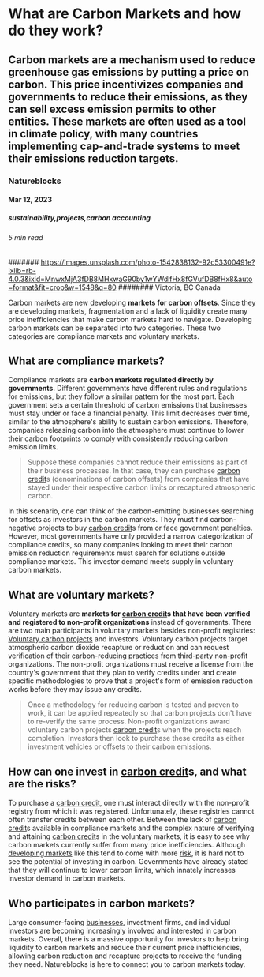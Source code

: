 # What are Carbon Markets and how do they work?
## Carbon markets are a mechanism used to reduce greenhouse gas emissions by putting a price on carbon. This price incentivizes companies and governments to reduce their emissions, as they can sell excess emission permits to other entities. These markets are often used as a tool in climate policy, with many countries implementing cap-and-trade systems to meet their emissions reduction targets.
### Natureblocks
#### Mar 12, 2023
##### sustainability,projects,carbon accounting
###### 5 min read
####### https://images.unsplash.com/photo-1542838132-92c53300491e?ixlib=rb-4.0.3&ixid=MnwxMjA3fDB8MHxwaG90by1wYWdlfHx8fGVufDB8fHx8&auto=format&fit=crop&w=1548&q=80
######## Victoria, BC Canada

Carbon markets are new developing **markets for carbon offsets**. Since they are developing markets, fragmentation and a lack of liquidity create many price inefficiencies that make carbon markets hard to navigate. Developing carbon markets can be separated into two categories. These two categories are compliance markets and voluntary markets.

## What are compliance markets?

Compliance markets are **carbon markets regulated directly by governments**. Different governments have different rules and regulations for emissions, but they follow a similar pattern for the most part. Each government sets a certain threshold of carbon emissions that businesses must stay under or face a financial penalty. This limit decreases over time, similar to the atmosphere's ability to sustain carbon emissions. Therefore, companies releasing carbon into the atmosphere must continue to lower their carbon footprints to comply with consistently reducing carbon emission limits.

> Suppose these companies cannot reduce their emissions as part of their business processes. In that case, they can purchase [carbon credit](https://natureblocks.com/blog/what-are-carbon-credits)s (denominations of carbon offsets) from companies that have stayed under their respective carbon limits or recaptured atmospheric carbon.

In this scenario, one can think of the carbon-emitting businesses searching for offsets as investors in the carbon markets. They must find carbon-negative projects to buy [carbon credit](https://natureblocks.com/blog/what-are-carbon-credits)s from or face government penalties. However, most governments have only provided a narrow categorization of compliance credits, so many companies looking to meet their carbon emission reduction requirements must search for solutions outside compliance markets. This investor demand meets supply in voluntary carbon markets.

## What are voluntary markets?

Voluntary markets are **markets for [carbon credit](https://natureblocks.com/blog/what-are-carbon-credits)s that have been verified and registered to non-profit organizations** instead of governments. There are two main participants in voluntary markets besides non-profit registries: [Voluntary carbon projects](https://natureblocks.com/blog/how-do-voluntary-projects-report-carbon-offsets) and investors. Voluntary carbon projects target atmospheric carbon dioxide recapture or reduction and can request verification of their carbon-reducing practices from third-party non-profit organizations. The non-profit organizations must receive a license from the country's government that they plan to verify credits under and create specific methodologies to prove that a project's form of emission reduction works before they may issue any credits.

> Once a methodology for reducing carbon is tested and proven to work, it can be applied repeatedly so that carbon projects don't have to re-verify the same process. Non-profit organizations award voluntary carbon projects [carbon credit](https://natureblocks.com/blog/what-are-carbon-credits)s when the projects reach completion. Investors then look to purchase these credits as either investment vehicles or offsets to their carbon emissions.

## How can one invest in [carbon credit](https://natureblocks.com/blog/what-are-carbon-credits)s, and what are the risks?

To purchase a [carbon credit](https://natureblocks.com/blog/what-are-carbon-credits), one must interact directly with the non-profit registry from which it was registered. Unfortunately, these registries cannot often transfer credits between each other. Between the lack of [carbon credit](https://natureblocks.com/blog/what-are-carbon-credits)s available in compliance markets and the complex nature of verifying and attaining [carbon credit](https://natureblocks.com/blog/what-are-carbon-credits)s in the voluntary markets, it is easy to see why carbon markets currently suffer from many price inefficiencies. Although [developing markets](https://natureblocks.com/blog/what-are-financial-risks) like this tend to come with more [risk](https://natureblocks.com/blog/what-is-risk-management), it is hard not to see the potential of investing in carbon. Governments have already stated that they will continue to lower carbon limits, which innately increases investor demand in carbon markets.

## Who participates in carbon markets?

Large consumer-facing [businesses](https://natureblocks.com/blog/how-can-businesses-benefit-from-carbon-accounting), investment firms, and individual investors are becoming increasingly involved and interested in carbon markets. Overall, there is a massive opportunity for investors to help bring liquidity to carbon markets and reduce their current price inefficiencies, allowing carbon reduction and recapture projects to receive the funding they need. Natureblocks is here to connect you to carbon markets today.
